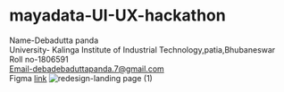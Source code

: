 # mayadata-UI-UX-hackathon

Name-Debadutta panda
<br>
University- Kalinga Institute of Industrial Technology,patia,Bhubaneswar
<br>
Roll no-1806591
<br>
Email-debadebaduttapanda.7@gmail.com
<br>
Figma [link](https://www.figma.com/file/6gmYuQNqNdGqS3jhpEuI7H/1806591_UI-UX_Recruitment_2021?node-id=1%3A2)
![redesign-landing page (1)](https://user-images.githubusercontent.com/62756279/115947875-401de100-a4e8-11eb-8f02-224894938d78.png)

